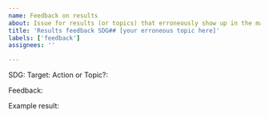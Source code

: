 ```yaml
---
name: Feedback on results
about: Issue for results (or topics) that erroneously show up in the mappings, OR if a relevant result is not mapped correctly
title: 'Results feedback SDG## [your erroneous topic here]'
labels: ['feedback']
assignees: ''

---
```


SDG:
Target:
Action or Topic?:

Feedback:

Example result:
